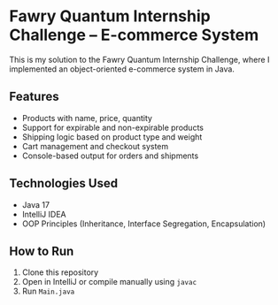 # Fawry Quantum Internship Challenge – E-commerce System

This is my solution to the Fawry Quantum Internship Challenge, where I implemented an object-oriented e-commerce system in Java.

## Features
- Products with name, price, quantity
- Support for expirable and non-expirable products
- Shipping logic based on product type and weight
- Cart management and checkout system
- Console-based output for orders and shipments

## Technologies Used
- Java 17
- IntelliJ IDEA
- OOP Principles (Inheritance, Interface Segregation, Encapsulation)

## How to Run
1. Clone this repository
2. Open in IntelliJ or compile manually using `javac`
3. Run `Main.java`
